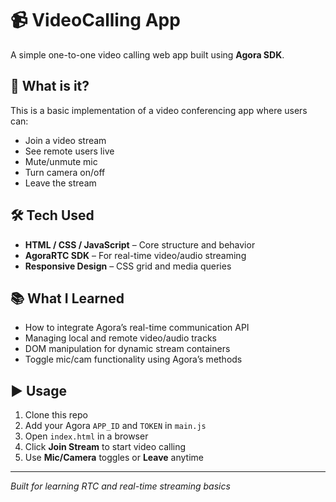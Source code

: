 # 📹 VideoCalling App

A simple one-to-one video calling web app built using **Agora SDK**.

## 🚀 What is it?

This is a basic implementation of a video conferencing app where users can:

- Join a video stream
- See remote users live
- Mute/unmute mic
- Turn camera on/off
- Leave the stream

## 🛠️ Tech Used

- **HTML / CSS / JavaScript** – Core structure and behavior
- **AgoraRTC SDK** – For real-time video/audio streaming
- **Responsive Design** – CSS grid and media queries

## 📚 What I Learned

- How to integrate Agora’s real-time communication API
- Managing local and remote video/audio tracks
- DOM manipulation for dynamic stream containers
- Toggle mic/cam functionality using Agora’s methods

## ▶️ Usage

1. Clone this repo
2. Add your Agora `APP_ID` and `TOKEN` in `main.js`
3. Open `index.html` in a browser
4. Click **Join Stream** to start video calling
5. Use **Mic/Camera** toggles or **Leave** anytime

---

*Built for learning RTC and real-time streaming basics*
